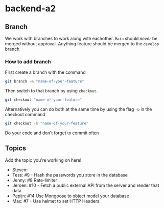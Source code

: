 # backend-a2

## Branch
We work with branches to work along with eachother. `Main` should *never* be merged without approval. Anything feature should be merged to the `develop` branch.

### How to add branch
First create a branch with the command
```sh
git branch -m "name-of-your-feature"
```

Then switch to that branch by using `checkout`.
```sh
git checkout "name-of-your-feature"
```

Alternatively you can do both at the same time by using the flag `-b` in the checkout command
```sh
git checkout -b "name-of-your-feature"
```

Do your code and don't forget to commit often

## Topics
Add the topic you're working on here!

* Steven:
* Tess: #9 - Hash the passwords you store in the database
* Jenny: #8 Rate-limiter
* Jeroen: #10 - Fetch a public external API from the server and render that data
* Pepijn: #14 Use Mongoose to object model your database
* Max: #7 - Use helmet to set HTTP Headers
